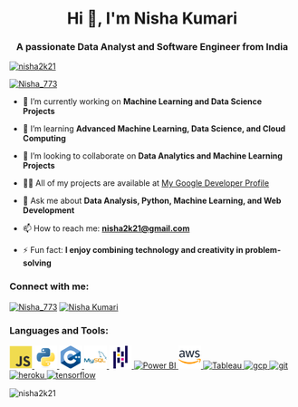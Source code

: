 <h1 align="center">Hi 👋, I'm Nisha Kumari</h1>
<h3 align="center">A passionate Data Analyst and Software Engineer from India</h3>

<p align="left"> <a href="https://github.com/ryo-ma/github-profile-trophy"><img src="https://github-profile-trophy.vercel.app/?username=nisha2k21" alt="nisha2k21" /></a> </p>

<p align="left"> <a href="https://x.com/Nisha_773" target="blank"><img src="https://img.shields.io/twitter/follow/Nisha_773?logo=twitter&style=for-the-badge" alt="Nisha_773" /></a> </p>

- 🔭 I’m currently working on **Machine Learning and Data Science Projects**

- 🌱 I’m learning **Advanced Machine Learning, Data Science, and Cloud Computing**

- 👯 I’m looking to collaborate on **Data Analytics and Machine Learning Projects**

- 👨‍💻 All of my projects are available at [My Google Developer Profile](https://developers.google.com/profile/u/100017888410499056239)

- 💬 Ask me about **Data Analysis, Python, Machine Learning, and Web Development**

- 📫 How to reach me: **nisha2k21@gmail.com**

- ⚡ Fun fact: **I enjoy combining technology and creativity in problem-solving**

<h3 align="left">Connect with me:</h3>
<p align="left">
<a href="https://x.com/Nisha_773" target="blank"><img align="center" src="https://raw.githubusercontent.com/rahuldkjain/github-profile-readme-generator/master/src/images/icons/Social/twitter.svg" alt="Nisha_773" height="30" width="40" /></a>
<a href="https://www.linkedin.com/in/nisha-kumari-041300225/" target="blank"><img align="center" src="https://raw.githubusercontent.com/rahuldkjain/github-profile-readme-generator/master/src/images/icons/Social/linked-in-alt.svg" alt="Nisha Kumari" height="30" width="40" /></a>
</p>

<h3 align="left">Languages and Tools:</h3>
<p align="left"> 
<a href="https://developer.mozilla.org/en-US/docs/Web/JavaScript" target="_blank" rel="noreferrer"> 
<img src="https://raw.githubusercontent.com/devicons/devicon/master/icons/javascript/javascript-original.svg" alt="javascript" width="40" height="40"/> </a> 
<a href="https://www.python.org" target="_blank" rel="noreferrer"> 
<img src="https://raw.githubusercontent.com/devicons/devicon/master/icons/python/python-original.svg" alt="python" width="40" height="40"/> </a> 
<a href="https://www.w3schools.com/cpp/" target="_blank" rel="noreferrer"> 
<img src="https://raw.githubusercontent.com/devicons/devicon/master/icons/cplusplus/cplusplus-original.svg" alt="cplusplus" width="40" height="40"/> </a> 
<a href="https://www.mysql.com/" target="_blank" rel="noreferrer"> 
<img src="https://raw.githubusercontent.com/devicons/devicon/master/icons/mysql/mysql-original-wordmark.svg" alt="mysql" width="40" height="40"/> </a> 
<a href="https://pandas.pydata.org/" target="_blank" rel="noreferrer"> 
<img src="https://raw.githubusercontent.com/devicons/devicon/2ae2a900d2f041da66e950e4d48052658d850630/icons/pandas/pandas-original.svg" alt="pandas" width="40" height="40"/> </a>
<a href="https://powerbi.microsoft.com/" target="_blank" rel="noreferrer"> 
<img src="https://www.vectorlogo.zone/logos/microsoft_powerbi/microsoft_powerbi-icon.svg" alt="Power BI" width="40" height="40"/> </a>
<a href="https://aws.amazon.com" target="_blank" rel="noreferrer"> 
<img src="https://raw.githubusercontent.com/devicons/devicon/master/icons/amazonwebservices/amazonwebservices-original-wordmark.svg" alt="aws" width="40" height="40"/> </a> 
<a href="https://www.tableau.com/" target="_blank" rel="noreferrer"> 
<img src="https://raw.githubusercontent.com/devicons/devicon/master/icons/tableau/tableau-original.svg" alt="Tableau" width="40" height="40"/> </a> 
<a href="https://cloud.google.com" target="_blank" rel="noreferrer"> 
<img src="https://www.vectorlogo.zone/logos/google_cloud/google_cloud-icon.svg" alt="gcp" width="40" height="40"/> </a> 
<a href="https://git-scm.com/" target="_blank" rel="noreferrer"> 
<img src="https://www.vectorlogo.zone/logos/git-scm/git-scm-icon.svg" alt="git" width="40" height="40"/> </a> 
<a href="https://heroku.com" target="_blank" rel="noreferrer"> 
<img src="https://www.vectorlogo.zone/logos/heroku/heroku-icon.svg" alt="heroku" width="40" height="40"/> </a>
<a href="https://www.tensorflow.org" target="_blank" rel="noreferrer"> 
<img src="https://www.vectorlogo.zone/logos/tensorflow/tensorflow-icon.svg" alt="tensorflow" width="40" height="40"/> </a> 
</p>

<p><img align="center" src="https://github-readme-stats.vercel.app/api/top-langs?username=nisha2k21&show_icons=true&locale=en&layout=compact" alt="nisha2k21" /></p>
